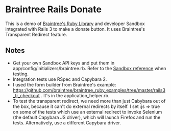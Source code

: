 # Braintree Rails Donate
This is a demo of [Braintree's Ruby Library](https://www.braintreepayments.com/docs/ruby/guide/overview) and developer Sandbox integrated with Rails 3 to make a donate button. It uses Braintree's Transparent Redirect feature.

## Notes

- Get your own Sandbox API keys and put them in app/config/initializers/braintree.rb. Refer to the [Sandbox reference](https://www.braintreepayments.com/docs/ruby/reference/sandbox) when testing.
- Integration tests use RSpec and Capybara 2. 
- I used the form builder from Braintree's example: https://github.com/braintree/braintree_ruby_examples/tree/master/rails3_tr_checkout . It's in the application_helper.rb.
- To test the transparent redirect, we need more than just Cabybara out of the box, because it can't do external redirects by itself. I set :js => true on some of the tests which use an external redirect to invoke Selenium (the default Capybara JS driver), which will launch Firefox and run the tests. Alternatively, use a different Capybara driver.
